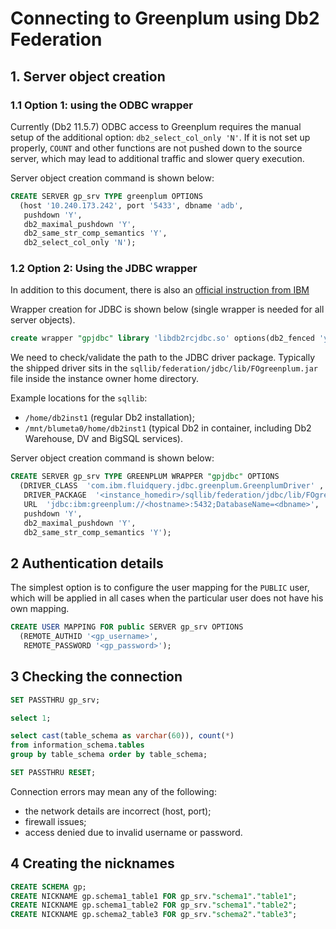 # Connecting to Greenplum using Db2 Federation

## 1. Server object creation

### 1.1 Option 1: using the ODBC wrapper

Currently (Db2 11.5.7) ODBC access to Greenplum requires the manual setup
of the additional option: `db2_select_col_only 'N'`. If it is not set up
properly, `COUNT` and other functions are not pushed down to the source
server, which may lead to additional traffic and slower query execution.

Server object creation command is shown below:

```SQL
CREATE SERVER gp_srv TYPE greenplum OPTIONS 
  (host '10.240.173.242', port '5433', dbname 'adb',
   pushdown 'Y',
   db2_maximal_pushdown 'Y',
   db2_same_str_comp_semantics 'Y',
   db2_select_col_only 'N');
```

### 1.2 Option 2: Using the JDBC wrapper

In addition to this document, there is also an
[official instruction from IBM](https://www.ibm.com/support/pages/how-query-greenplum-data-source-using-federation-server-through-jdbc-driver)

Wrapper creation for JDBC is shown below (single wrapper is needed for all server objects).

```SQL
create wrapper "gpjdbc" library 'libdb2rcjdbc.so' options(db2_fenced 'y');
```

We need to check/validate the path to the JDBC driver package.
Typically the shipped driver sits in the `sqllib/federation/jdbc/lib/FOgreenplum.jar`
file inside the instance owner home directory.

Example locations for the `sqllib`:
- `/home/db2inst1` (regular Db2 installation);
- `/mnt/blumeta0/home/db2inst1` (typical Db2 in container, including Db2 Warehouse, DV and BigSQL services).

Server object creation command is shown below:

```SQL
CREATE SERVER gp_srv TYPE GREENPLUM WRAPPER "gpjdbc" OPTIONS 
  (DRIVER_CLASS  'com.ibm.fluidquery.jdbc.greenplum.GreenplumDriver' ,
   DRIVER_PACKAGE  '<instance_homedir>/sqllib/federation/jdbc/lib/FOgreenplum.jar',
   URL  'jdbc:ibm:greenplum://<hostname>:5432;DatabaseName=<dbname>',
   pushdown 'Y',
   db2_maximal_pushdown 'Y',
   db2_same_str_comp_semantics 'Y');
```

## 2 Authentication details

The simplest option is to configure the user mapping for the `PUBLIC` user, which will be applied
in all cases when the particular user does not have his own mapping.

```SQL
CREATE USER MAPPING FOR public SERVER gp_srv OPTIONS
  (REMOTE_AUTHID '<gp_username>',
   REMOTE_PASSWORD '<gp_password>');
```

## 3 Checking the connection

```SQL
SET PASSTHRU gp_srv;

select 1;

select cast(table_schema as varchar(60)), count(*)
from information_schema.tables
group by table_schema order by table_schema;

SET PASSTHRU RESET;
```

Connection errors may mean any of the following:
- the network details are incorrect (host, port);
- firewall issues;
- access denied due to invalid username or password.

## 4 Creating the nicknames

```SQL
CREATE SCHEMA gp;
CREATE NICKNAME gp.schema1_table1 FOR gp_srv."schema1"."table1";
CREATE NICKNAME gp.schema1_table2 FOR gp_srv."schema1"."table2";
CREATE NICKNAME gp.schema2_table3 FOR gp_srv."schema2"."table3";
```
